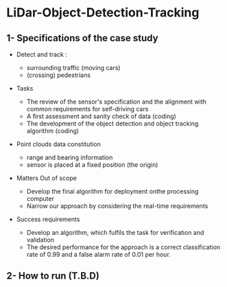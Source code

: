 # LiDar-Object-Detection-Tracking


## 1- Specifications of the case study 
- Detect and track :
    - surrounding traffic (moving cars)
    - (crossing) pedestrians 

- Tasks 
    - The review of the sensor's specification and the alignment with common requirements for self-driving cars
    - A first assessment and sanity check of data (coding)
    - The development of the object detection and object tracking algorithm (coding)

- Point clouds data constitution
    - range and bearing information
    - sensor is placed at a fixed position (the origin) 

- Matters Out of scope
    - Develop the final algorithm for deployment onthe processing computer
    - Narrow our approach by considering the real-time requirements

- Success requirements 
    - Develop an algorithm, which fulfils the task for verification and validation
    - The desired performance for the approach is a correct classification rate of 0.99 and a false alarm
rate of 0.01 per hour.

## 2- How to run (T.B.D)